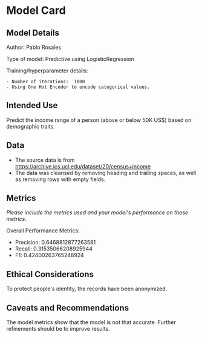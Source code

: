 # Model Card

## Model Details

Author: Pablo Rosales

Type of model:  Predictive using LogisticRegression

Training/hyperparameter details:

    - Number of iterations:  1000
    - Using One Hot Encoder to encode categorical values.


## Intended Use

Predict the income range of a person (above or below 50K US$) based on demographic traits.

## Data

- The source data is from https://archive.ics.uci.edu/dataset/20/census+income
- The data was cleansed by removing heading and trailing spaces, as well as removing rows with empty fields.

## Metrics
_Please include the metrics used and your model's performance on those metrics._

Overall Performance Metrics:

- Precision:  0.6468812877263581
- Recall:  0.31535066208925944
- F1:  0.42400263765248924

## Ethical Considerations

To protect people's identity, the records have been anonymized.

## Caveats and Recommendations

The model metrics show that the model is not that accurate. Further refinements should be to improve results.


